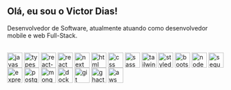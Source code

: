 ## Olá, eu sou o Victor Dias!

Desenvolvedor de Software, atualmente atuando como desenvolvedor mobile e web Full-Stack.

<div><br>
  <img align="center" title="JavaScript" alt="javascript" height="35" width="35" src="https://cdn.jsdelivr.net/gh/devicons/devicon@latest/icons/javascript/javascript-original.svg">
  <img align="center" title="TypeScript" alt="typescript" height="35" width="35" src="https://cdn.jsdelivr.net/gh/devicons/devicon@latest/icons/typescript/typescript-original.svg">
  <img align="center" title="React Native" alt="react-native" height="35" width="35" src="https://cdn.worldvectorlogo.com/logos/react-native-1.svg">
  <img align="center" title="React" alt="react" height="35" width="35" src="https://cdn.jsdelivr.net/gh/devicons/devicon@latest/icons/react/react-original.svg">
  <img align="center" title="Next" alt="next" height="35" width="35" src="https://cdn.jsdelivr.net/gh/devicons/devicon@latest/icons/nextjs/nextjs-original.svg">
  <img align="center" title="HTML" alt="html" height="35" width="35" src="https://cdn.jsdelivr.net/gh/devicons/devicon@latest/icons/html5/html5-original.svg">
  <img align="center" title="CSS" alt="css" height="35" width="35" src="https://cdn.jsdelivr.net/gh/devicons/devicon@latest/icons/css3/css3-original.svg">
  <img align="center" title="SASS" alt="sass" height="35" width="35" src="https://cdn.jsdelivr.net/gh/devicons/devicon@latest/icons/sass/sass-original.svg">
  <img align="center" title="Tailwind" alt="tailwind" height="35" width="35" src="https://cdn.jsdelivr.net/gh/devicons/devicon@latest/icons/tailwindcss/tailwindcss-original.svg">
  <img align="center" title="Styled-components" alt="styled-components" height="35" width="35" src="https://cdn.worldvectorlogo.com/logos/styled-components-1.svg">
  <img align="center" title="Bootstrap" alt="bootstrap" height="35" width="35" src="https://cdn.jsdelivr.net/gh/devicons/devicon@latest/icons/bootstrap/bootstrap-original.svg">
  <img align="center" title="Node" alt="node" height="35" width="35" src="https://cdn.jsdelivr.net/gh/devicons/devicon@latest/icons/nodejs/nodejs-original.svg">
  <img align="center" title="Sequelize" alt="sequelize" height="35" width="35" src="https://cdn.jsdelivr.net/gh/devicons/devicon@latest/icons/sequelize/sequelize-original.svg">
  <img align="center" title="Express" alt="express" height="35" width="35" src="https://cdn.jsdelivr.net/gh/devicons/devicon@latest/icons/express/express-original.svg">
  <img align="center" title="PostgreSQL" alt="postgresql" height="35" width="35" src="https://cdn.jsdelivr.net/gh/devicons/devicon@latest/icons/postgresql/postgresql-original.svg">
  <img align="center" title="MongoDB" alt="mongodb" height="35" width="35" src="https://cdn.jsdelivr.net/gh/devicons/devicon@latest/icons/mongodb/mongodb-original.svg">
  <img align="center" title="Docker" alt="docker" height="35" width="35" src="https://cdn.jsdelivr.net/gh/devicons/devicon@latest/icons/docker/docker-original.svg">
  <img align="center" title="Git" alt="git" height="35" width="35" src="https://cdn.jsdelivr.net/gh/devicons/devicon@latest/icons/git/git-original.svg">
  <img align="center" title="Github Actions" alt="ghactions" height="35" width="35" src="https://cdn.jsdelivr.net/gh/devicons/devicon@latest/icons/githubactions/githubactions-original.svg">
  <img align="center" title="AWS" alt="aws" height="35" width="35" src="https://cdn.jsdelivr.net/gh/devicons/devicon@latest/icons/amazonwebservices/amazonwebservices-original-wordmark.svg">
</div>
